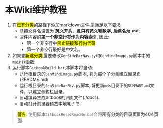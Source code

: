 # 本Wiki维护教程

1. 在<mark>已有分类</mark>的路径下添加markdown文件,需满足以下要求;
   * 请把文件名设置为 **英文开头，且只有英文和数字, 后缀名为.md**;
   * 文件内容的**第一个非空行将作为内容索引**, 因此:
     * 第一个非空行中<mark>禁止链接和行内代码</mark>.
     * 第一个非空行最好是中文名。
2. 如果要<mark>新建分类</mark>,需要修改`GenSideBarNav.py`和`GenMindImage.py`脚本中的`main()`函数.
3. 运行脚本`GitbookBuild.bat`,本脚本将自动:
   * 运行根目录的`GenMindImage.py`脚本, 将为每个子分类建立目录页(README.md)
   * 运行根目录的`GenSideBarNav.py`脚本, 将更新`mds`目录下的`SUMMARY.md`文件，以建立侧边栏目录。
   * 自动编译生成Gitbook的网页文件(./docs).
   * 自动打开浏览器预览本地电子书.

> <mark>警告</mark>: 使用脚本`GitbookResetReadMe.bat`会将**所有分类的目录页置为404页面**.
